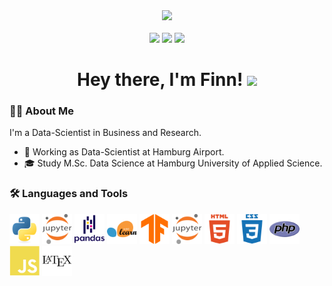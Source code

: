 <div id="header" align="center">
  <img width="128" src="https://api.dicebear.com/9.x/open-peeps/svg?seed=Zoey&accessories=glasses4&accessoriesProbability=100&clothingColor=6699cc&face=suspicious&facialHairProbability=0&head=short4&headContrastColor=a55728&mask[]" />
</div>
<br />
<div align="center">
  <a href="https://www.linkedin.com/in/finn-dohrn/" target="_blank"><img src="https://img.shields.io/badge/LinkedIn-blue?logo=linkedin&logoColor=white" /></a>
  <img src="https://komarev.com/ghpvc/?username=bitnulleins" />
  <img src="https://img.shields.io/github/stars/bitnulleins" />
</div>

<h1 align="center">
Hey there, I'm Finn! <img src="https://media.giphy.com/media/hvRJCLFzcasrR4ia7z/giphy.gif" width="30px"/>
</h1>

### :man_technologist: About Me

I'm a Data-Scientist in Business and Research.

* 🛫 Working as Data-Scientist at Hamburg Airport.
* 🎓 Study M.Sc. Data Science at Hamburg University of Applied Science.

### :hammer_and_wrench: Languages and Tools

<img src="https://github.com/devicons/devicon/blob/master/icons/python/python-original.svg" width="48" /> <img src="https://github.com/devicons/devicon/blob/master/icons/jupyter/jupyter-original-wordmark.svg" width="48" /> <img src="https://github.com/devicons/devicon/blob/master/icons/pandas/pandas-original-wordmark.svg" width="48" /> <img src="https://github.com/devicons/devicon/blob/master/icons/scikitlearn/scikitlearn-original.svg" width="48" /> <img src="https://github.com/devicons/devicon/blob/master/icons/tensorflow/tensorflow-original.svg" width="48" /> <img src="https://github.com/devicons/devicon/blob/master/icons/jupyter/jupyter-original-wordmark.svg" width="48" /> <img src="https://github.com/devicons/devicon/blob/master/icons/html5/html5-plain-wordmark.svg" width="48" /> <img src="https://github.com/devicons/devicon/blob/master/icons/css3/css3-plain-wordmark.svg" width="48" /> <img src="https://github.com/devicons/devicon/blob/master/icons/php/php-original.svg" width="48" /> <img src="https://github.com/devicons/devicon/blob/master/icons/javascript/javascript-plain.svg" width="48"> <img src="https://github.com/devicons/devicon/blob/master/icons/latex/latex-original.svg" width="48" />

